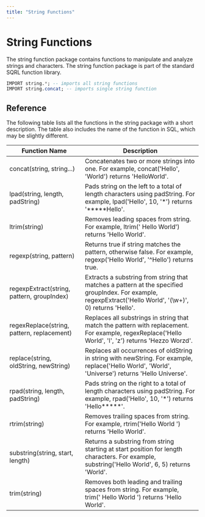 ```yaml
---
title: "String Functions"
---
```


# String Functions

The string function package contains functions to manipulate and analyze strings and characters. The string function package is part of the standard SQRL function library.

```sql
IMPORT string.*; -- imports all string functions
IMPORT string.concat; -- imports single string function
```

## Reference

The following table lists all the functions in the string package with a short description. The table also includes the name of the function in SQL, which may be slightly different.

| Function Name                              | Description   |
|--------------------------------------------|---------------|
 concat(string, string...)                            |Concatenates two or more strings into one. For example, concat('Hello', 'World') returns 'HelloWorld'.|
| lpad(string, length, padString)            |Pads string on the left to a total of length characters using padString. For example, lpad('Hello', 10, '*') returns '*****Hello'.|
| ltrim(string)                              |Removes leading spaces from string. For example, ltrim(' Hello World') returns 'Hello World'.|
| regexp(string, pattern)                    |Returns true if string matches the pattern, otherwise false. For example, regexp('Hello World', '^Hello') returns true.|
| regexpExtract(string, pattern, groupIndex) |Extracts a substring from string that matches a pattern at the specified groupIndex. For example, regexpExtract('Hello World', '(\w+)', 0) returns 'Hello'.|
| regexReplace(string, pattern, replacement) |Replaces all substrings in string that match the pattern with replacement. For example, regexReplace('Hello World', 'l', 'z') returns 'Hezzo Worzd'.|
| replace(string, oldString, newString)      |Replaces all occurrences of oldString in string with newString. For example, replace('Hello World', 'World', 'Universe') returns 'Hello Universe'.|REPLACE
| rpad(string, length, padString)            |Pads string on the right to a total of length characters using padString. For example, rpad('Hello', 10, '*') returns 'Hello*****'.|
|  rtrim(string)                              |Removes trailing spaces from string. For example, rtrim('Hello World ') returns 'Hello World'.|
|  substring(string, start, length)           |Returns a substring from string starting at start position for length characters. For example, substring('Hello World', 6, 5) returns 'World'.|SUBSTRING
| trim(string)                               |Removes both leading and trailing spaces from string. For example, trim(' Hello World ') returns 'Hello World'.|